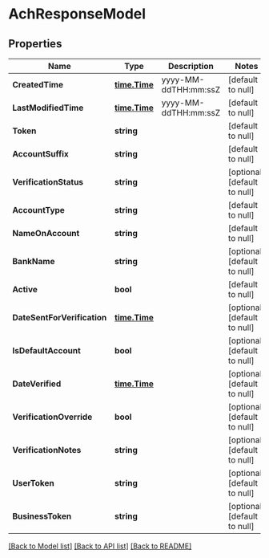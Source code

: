 # AchResponseModel

## Properties
Name | Type | Description | Notes
------------ | ------------- | ------------- | -------------
**CreatedTime** | [**time.Time**](time.Time.md) | yyyy-MM-ddTHH:mm:ssZ | [default to null]
**LastModifiedTime** | [**time.Time**](time.Time.md) | yyyy-MM-ddTHH:mm:ssZ | [default to null]
**Token** | **string** |  | [default to null]
**AccountSuffix** | **string** |  | [default to null]
**VerificationStatus** | **string** |  | [optional] [default to null]
**AccountType** | **string** |  | [default to null]
**NameOnAccount** | **string** |  | [default to null]
**BankName** | **string** |  | [optional] [default to null]
**Active** | **bool** |  | [default to null]
**DateSentForVerification** | [**time.Time**](time.Time.md) |  | [optional] [default to null]
**IsDefaultAccount** | **bool** |  | [optional] [default to null]
**DateVerified** | [**time.Time**](time.Time.md) |  | [optional] [default to null]
**VerificationOverride** | **bool** |  | [optional] [default to null]
**VerificationNotes** | **string** |  | [optional] [default to null]
**UserToken** | **string** |  | [optional] [default to null]
**BusinessToken** | **string** |  | [optional] [default to null]

[[Back to Model list]](../README.md#documentation-for-models) [[Back to API list]](../README.md#documentation-for-api-endpoints) [[Back to README]](../README.md)



